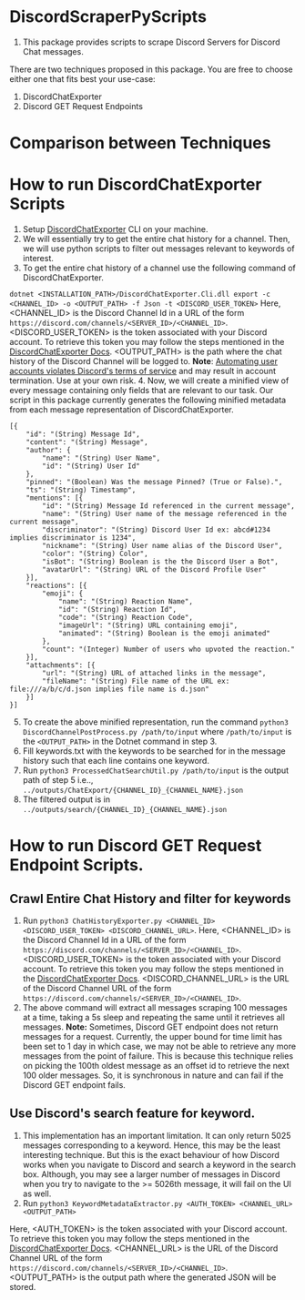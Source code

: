 # DiscordScraperPyScripts

1. This package provides scripts to scrape Discord Servers for Discord Chat messages.

There are two techniques proposed in this package. You are free to choose either one that fits best your use-case:
1. DiscordChatExporter
2. Discord GET Request Endpoints

# Comparison between Techniques

# How to run DiscordChatExporter Scripts

1. Setup [DiscordChatExporter](https://github.com/Tyrrrz/DiscordChatExporter) CLI on your machine.
2. We will essentially try to get the entire chat history for a channel. Then, we will use python scripts to filter out messages relevant to keywords of interest.
3. To get the entire chat history of a channel use the following command of DiscordChatExporter.

`dotnet <INSTALLATION_PATH>/DiscordChatExporter.Cli.dll export -c <CHANNEL_ID> -o <OUTPUT_PATH> -f Json -t <DISCORD_USER_TOKEN>`
Here, <CHANNEL_ID> is the Discord Channel Id in a URL of the form `https://discord.com/channels/<SERVER_ID>/<CHANNEL_ID>`.
<DISCORD_USER_TOKEN> is the token associated with your Discord account. To retrieve this token you may follow the steps mentioned in the [DiscordChatExporter Docs](https://github.com/Tyrrrz/DiscordChatExporter/blob/master/.docs/Token-and-IDs.md#in-chrome).
<OUTPUT_PATH> is the path where the chat history of the Discord Channel will be logged to.
**Note**: [Automating user accounts violates Discord's terms of service](https://support.discord.com/hc/en-us/articles/115002192352-Automated-user-accounts-self-bots-) and may result in account termination. Use at your own risk.
4. Now, we will create a minified view of every message containing only fields that are relevant to our task. Our script in this package currently generates the following minified metadata from each message representation of DiscordChatExporter.

```
[{
	"id": "(String) Message Id",
	"content": "(String) Message",
	"author": {
		"name": "(String) User Name",
		"id": "(String) User Id"
	},
	"pinned": "(Boolean) Was the message Pinned? (True or False).",
	"ts": "(String) Timestamp",
	"mentions": [{
		"id": "(String) Message Id referenced in the current message",
		"name": "(String) User name of the message referenced in the current message",
		"discriminator": "(String) Discord User Id ex: abcd#1234 implies discriminator is 1234",
		"nickname": "(String) User name alias of the Discord User",
		"color": "(String) Color",
		"isBot": "(String) Boolean is the the Discord User a Bot",
		"avatarUrl": "(String) URL of the Discord Profile User"
	}],
	"reactions": [{
		"emoji": {
			"name": "(String) Reaction Name",
			"id": "(String) Reaction Id",
			"code": "(String) Reaction Code",
			"imageUrl": "(String) URL containing emoji",
			"animated": "(String) Boolean is the emoji animated"
		},	
		"count": "(Integer) Number of users who upvoted the reaction."
	}],
	"attachments": [{
		"url": "(String) URL of attached links in the message",
		"fileName": "(String) File name of the URL ex: file:///a/b/c/d.json implies file name is d.json"
	}]
}]
```

5. To create the above minified representation, run the command `python3 DiscordChannelPostProcess.py /path/to/input` where `/path/to/input` is the `<OUTPUT_PATH>` in the Dotnet command in step 3.
6. Fill keywords.txt with the keywords to be searched for in the message history such that each line contains one keyword.
7. Run `python3 ProcessedChatSearchUtil.py /path/to/input` is the output path of step 5 i.e.., `../outputs/ChatExport/{CHANNEL_ID}_{CHANNEL_NAME}.json`
8. The filtered output is in `../outputs/search/{CHANNEL_ID}_{CHANNEL_NAME}.json`


# How to run Discord GET Request Endpoint Scripts.


## Crawl Entire Chat History and filter for keywords
1. Run `python3 ChatHistoryExporter.py <CHANNEL_ID> <DISCORD_USER_TOKEN> <DISCORD_CHANNEL_URL>`.
Here, <CHANNEL_ID> is the Discord Channel Id in a URL of the form `https://discord.com/channels/<SERVER_ID>/<CHANNEL_ID>`.
<DISCORD_USER_TOKEN> is the token associated with your Discord account. To retrieve this token you may follow the steps mentioned in the [DiscordChatExporter Docs](https://github.com/Tyrrrz/DiscordChatExporter/blob/master/.docs/Token-and-IDs.md#in-chrome).
<DISCORD_CHANNEL_URL> is the URL of the Discord Channel URL of the form `https://discord.com/channels/<SERVER_ID>/<CHANNEL_ID>`.
2. The above command will extract all messages scraping 100 messages at a time, taking a 5s sleep and repeating the same until it retrieves all messages.
**Note:** Sometimes, Discord GET endpoint does not return messages for a request. Currently, the upper bound for time limit has been set to 1 day in which case, we may not be able to retrieve any more messages from the point of failure. This is because this technique relies on picking the 100th oldest message as an offset id to retrieve the next 100 older messages. So, it is synchronous in nature and can fail if the Discord GET endpoint fails.

## Use Discord's search feature for keyword.
1. This implementation has an important limitation. It can only return 5025 messages corresponding to a keyword. Hence, this may be the least interesting technique. But this is the exact behaviour of how Discord works when you navigate to Discord and search a keyword in the search box. Although, you may see a larger number of messages in Discord when you try to navigate to the >= 5026th message, it will fail on the UI as well.
2. Run `python3 KeywordMetadataExtractor.py <AUTH_TOKEN> <CHANNEL_URL> <OUTPUT_PATH>`  

Here, <AUTH_TOKEN> is the token associated with your Discord account. To retrieve this token you may follow the steps mentioned in the [DiscordChatExporter Docs](https://github.com/Tyrrrz/DiscordChatExporter/blob/master/.docs/Token-and-IDs.md#in-chrome).
<CHANNEL_URL> is the URL of the Discord Channel URL of the form `https://discord.com/channels/<SERVER_ID>/<CHANNEL_ID>`.
<OUTPUT_PATH> is the output path where the generated JSON will be stored.
	


